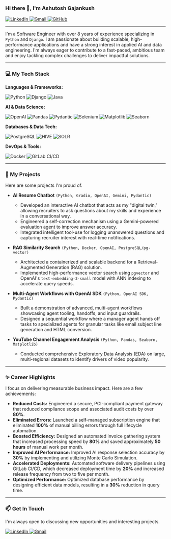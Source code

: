 ### Hi there 👋, I'm Ashutosh Gajankush

<a href="https://linkedin.com/in/ashutoshgajankush" target="_blank">
<img src="https://img.shields.io/badge/LinkedIn-0077B5?style=for-the-badge&logo=linkedin&logoColor=white" alt="LinkedIn">
</a>
<a href="mailto:ashutosh.gajankush94@gmail.com">
<img src="https://img.shields.io/badge/Gmail-D14836?style=for-the-badge&logo=gmail&logoColor=white" alt="Gmail">
</a>
<a href="https://github.com/agajankush" target="_blank">
<img src="https://img.shields.io/badge/GitHub-181717?style=for-the-badge&logo=github&logoColor=white" alt="GitHub">
</a>

---

I'm a Software Engineer with over 8 years of experience specializing in `Python` and `Django`. I am passionate about building scalable, high-performance applications and have a strong interest in applied AI and data engineering. I'm always eager to contribute to a fast-paced, ambitious team and enjoy tackling complex challenges to deliver impactful solutions.

---

### 💻 My Tech Stack

**Languages & Frameworks:**

<p>
<img src="https://img.shields.io/badge/Python-3776AB?style=for-the-badge&logo=python&logoColor=white" alt="Python">
<img src="https://img.shields.io/badge/Django-092E20?style=for-the-badge&logo=django&logoColor=white" alt="Django">
<img src="https://img.shields.io/badge/Java-ED8B00?style=for-the-badge&logo=openjdk&logoColor=white" alt="Java">
</p>

**AI & Data Science:**

<p>
<img src="https://img.shields.io/badge/OpenAI-412991?style=for-the-badge&logo=openai&logoColor=white" alt="OpenAI">
<img src="https://img.shields.io/badge/Pandas-150458?style=for-the-badge&logo=pandas&logoColor=white" alt="Pandas">
<img src="https://img.shields.io/badge/Pydantic-E92063?style=for-the-badge&logo=pydantic&logoColor=white" alt="Pydantic">
<img src="https://img.shields.io/badge/Selenium-43B02A?style=for-the-badge&logo=selenium&logoColor=white" alt="Selenium">
<img src="https://img.shields.io/badge/Matplotlib-3776AB?style=for-the-badge&logo=matplotlib&logoColor=white" alt="Matplotlib">
<img src="https://img.shields.io/badge/Seaborn-3776AB?style=for-the-badge&logo=seaborn&logoColor=white" alt="Seaborn">
</p>

**Databases & Data Tech:**

<p>
<img src="https://img.shields.io/badge/PostgreSQL-4169E1?style=for-the-badge&logo=postgresql&logoColor=white" alt="PostgreSQL">
<img src="https://img.shields.io/badge/Apache%20Hive-FDEE21?style=for-the-badge&logo=apachehive&logoColor=black" alt="HIVE">
<img src="https://img.shields.io/badge/Apache%20Solr-D9411E?style=for-the-badge&logo=apache%20solr&logoColor=white" alt="SOLR">
</p>

**DevOps & Tools:**

<p>
<img src="https://img.shields.io/badge/Docker-2496ED?style=for-the-badge&logo=docker&logoColor=white" alt="Docker">
<img src="https://img.shields.io/badge/GitLab-FC6D26?style=for-the-badge&logo=gitlab&logoColor=white" alt="GitLab CI/CD">
</p>

---

### 🚀 My Projects

Here are some projects I'm proud of.

* **AI Resume Chatbot** `(Python, Gradio, OpenAI, Gemini, Pydantic)`
  * Developed an interactive AI chatbot that acts as my "digital twin," allowing recruiters to ask questions about my skills and experience in a conversational way.
  * Engineered a self-correction mechanism using a Gemini-powered evaluation agent to improve answer accuracy.
  * Integrated intelligent tool-use for logging unanswered questions and capturing recruiter interest with real-time notifications.

* **RAG Similarity Search** `(Python, Docker, OpenAI, PostgreSQL/pg-vector)`
  * Architected a containerized and scalable backend for a Retrieval-Augmented Generation (RAG) solution.
  * Implemented high-performance vector search using `pgvector` and OpenAI's `text-embedding-3-small` model with ANN indexing to accelerate query speeds.

* **Multi-Agent Workflows with OpenAI SDK** `(Python, OpenAI SDK, Pydantic)`
  * Built a demonstration of advanced, multi-agent workflows showcasing agent tooling, handoffs, and input guardrails.
  * Designed a sequential workflow where a manager agent hands off tasks to specialized agents for granular tasks like email subject line generation and HTML conversion.

* **YouTube Channel Engagement Analysis** `(Python, Pandas, Seaborn, Matplotlib)`
  * Conducted comprehensive Exploratory Data Analysis (EDA) on large, multi-regional datasets to identify drivers of video popularity.

---

### ✨ Career Highlights

I focus on delivering measurable business impact. Here are a few achievements:

* **Reduced Costs:** Engineered a secure, PCI-compliant payment gateway that reduced compliance scope and associated audit costs by over **80%**.
* **Eliminated Errors:** Launched a self-managed subscription engine that eliminated **100%** of manual billing errors through full lifecycle automation.
* **Boosted Efficiency:** Designed an automated invoice gathering system that increased processing speed by **80%** and saved approximately **50 hours** of manual work per month.
* **Improved AI Performance:** Improved AI response selection accuracy by **30%** by implementing and utilizing Monte Carlo Simulation.
* **Accelerated Deployments:** Automated software delivery pipelines using GitLab CI/CD, which decreased deployment time by **20%** and increased release frequency from two to five per month.
* **Optimized Performance:** Optimized database performance by designing efficient data models, resulting in a **30%** reduction in query time.

---

### 📫 Get In Touch

I'm always open to discussing new opportunities and interesting projects.

<a href="https://linkedin.com/in/ashutoshgajankush" target="_blank">
<img src="https://img.shields.io/badge/LinkedIn-0077B5?style=for-the-badge&logo=linkedin&logoColor=white" alt="LinkedIn">
</a>
<a href="mailto:ashutosh.gajankush94@gmail.com">
<img src="https://img.shields.io/badge/Gmail-D14836?style=for-the-badge&logo=gmail&logoColor=white" alt="Gmail">
</a>
